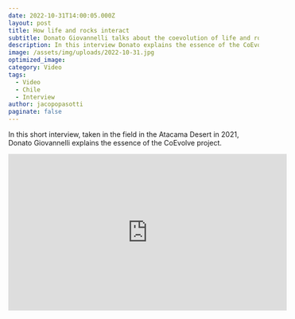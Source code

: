 ```yaml
---
date: 2022-10-31T14:00:05.000Z
layout: post
title: How life and rocks interact
subtitle: Donato Giovannelli talks about the coevolution of life and rocks
description: In this interview Donato explains the essence of the CoEvolve project
image: /assets/img/uploads/2022-10-31.jpg
optimized_image:
category: Video
tags:
  - Video
  - Chile
  - Interview
author: jacopopasotti
paginate: false
---
```

In this short interview, taken in the field in the Atacama Desert in 2021, Donato Giovannelli explains the essence of the CoEvolve project.

<iframe width="560" height="315" src="https://www.youtube.com/embed/YoG1lMZ_RHA" title="YouTube video player" frameborder="0" allow="accelerometer; autoplay; clipboard-write; encrypted-media; gyroscope; picture-in-picture" allowfullscreen></iframe>
